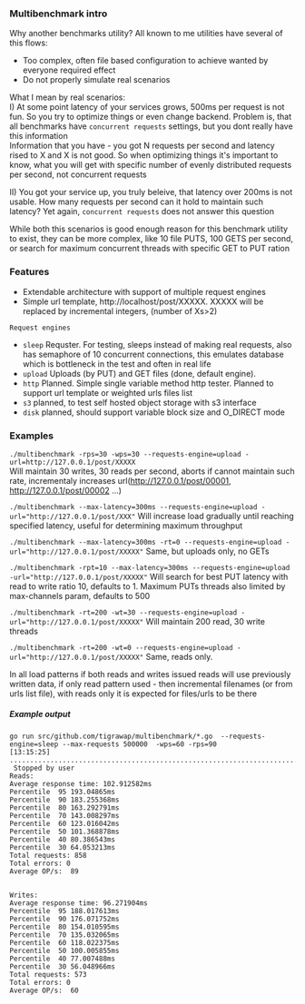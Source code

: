 ### Multibenchmark intro

Why another benchmarks utility?
All known to me utilities have several of this flows:

- Too complex, often file based configuration to achieve wanted by everyone required effect
- Do not properly simulate real scenarios

What I mean by real scenarios:  
I)  At some point latency of your services grows, 500ms per request is not fun. 
So you try to optimize things or even change backend. 
Problem is, that all benchmarks have `concurrent requests` settings, but you dont really have this information  
Information that you have - you got N requests per second and latency rised to X and X is not good.
So when optimizing things it's important to know, what you will get with specific number of evenly distributed requests per second, not concurrent requests

II) You got your service up, you truly beleive, that latency over 200ms is not usable. How many requests per second can it hold to maintain such latency? Yet again, `concurrent requests` does not answer this question

While both this scenarios is good enough reason for this benchmark utility to exist, they can be more complex, like 10 file PUTS, 100 GETS per second, or search for maximum concurrent threads with specific GET to PUT ration

### Features
- Extendable architecture with support of multiple request engines
- Simple url template, http://localhost/post/XXXXX. XXXXX will be replaced by incremental integers, (number of Xs>2)

`Request engines`  
- `sleep` Requster. For testing, sleeps instead of making real requests, also has semaphore of 10 concurrent connections, this emulates database which is bottleneck in the test and often in real life 
- `upload` Uploads (by PUT) and GET files (done, default engine).  
- `http` Planned. Simple single variable method http tester. Planned to support url template or weighted urls files list   
- `s3` planned, to test self hosted object storage with s3 interface  
- `disk` planned, should support variable block size and O_DIRECT mode
   
### Examples  
`./multibenchmark -rps=30 -wps=30 --requests-engine=upload -url=http://127.0.0.1/post/XXXXX`  
Will maintain 30 writes, 30 reads per second, aborts if cannot maintain such rate, incrementaly increases url(http://127.0.0.1/post/00001, http://127.0.0.1/post/00002 ...)

`./multibenchmark --max-latency=300ms --requests-engine=upload -url="http://127.0.0.1/post/XXX"`
Will increase load gradually until reaching specified latency, useful for determining maximum throughput

`./multibenchmark --max-latency=300ms -rt=0 --requests-engine=upload -url="http://127.0.0.1/post/XXXXX"`
Same, but uploads only, no GETs

`./multibenchmark -rpt=10 --max-latency=300ms --requests-engine=upload -url="http://127.0.0.1/post/XXXXX"`
Will search for best PUT latency with read to write ratio 10, defaults to 1.
Maximum PUTs threads also limited by max-channels param, defaults to 500

`./multibenchmark -rt=200 -wt=30 --requests-engine=upload -url="http://127.0.0.1/post/XXXXX"`
Will maintain 200 read, 30 write threads

`./multibenchmark -rt=200 -wt=0 --requests-engine=upload -url="http://127.0.0.1/post/XXXXX"`
Same, reads only.

In all load patterns if both reads and writes issued reads will use previously written data, if only read pattern used - then incremental filenames (or from urls list file), with reads only it is expected for files/urls to be there

##### Example output
```
go run src/github.com/tigrawap/multibenchmark/*.go  --requests-engine=sleep --max-requests 500000  -wps=60 -rps=90                               [13:15:25]
.....................................................................................................................................................................................................................................................................................................................................................................................................................................................................................................................................................................................................................................................................................................................................................................................................................................................................................................................................................................................................................................................................................................................................................................................................................................................................................................................................................................................................................................................................................................^C
 Stopped by user
Reads:
Average response time: 102.912582ms
Percentile  95 193.04865ms
Percentile  90 183.255368ms
Percentile  80 163.292791ms
Percentile  70 143.008297ms
Percentile  60 123.016042ms
Percentile  50 101.368878ms
Percentile  40 80.386543ms
Percentile  30 64.053213ms
Total requests: 858
Total errors: 0
Average OP/s:  89


Writes:
Average response time: 96.271904ms
Percentile  95 188.017613ms
Percentile  90 176.071752ms
Percentile  80 154.010595ms
Percentile  70 135.032065ms
Percentile  60 118.022375ms
Percentile  50 100.005855ms
Percentile  40 77.007488ms
Percentile  30 56.048966ms
Total requests: 573
Total errors: 0
Average OP/s:  60
```





